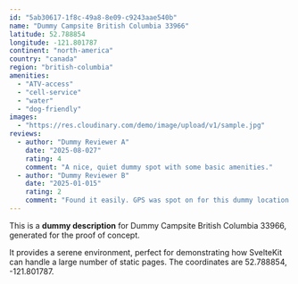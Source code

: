 ```yaml
---
id: "5ab30617-1f8c-49a8-8e09-c9243aae540b"
name: "Dummy Campsite British Columbia 33966"
latitude: 52.788854
longitude: -121.801787
continent: "north-america"
country: "canada"
region: "british-columbia"
amenities:
  - "ATV-access"
  - "cell-service"
  - "water"
  - "dog-friendly"
images:
  - "https://res.cloudinary.com/demo/image/upload/v1/sample.jpg"
reviews:
  - author: "Dummy Reviewer A"
    date: "2025-08-027"
    rating: 4
    comment: "A nice, quiet dummy spot with some basic amenities."
  - author: "Dummy Reviewer B"
    date: "2025-01-015"
    rating: 2
    comment: "Found it easily. GPS was spot on for this dummy location."
---
```


This is a **dummy description** for Dummy Campsite British Columbia 33966, generated for the proof of concept.

It provides a serene environment, perfect for demonstrating how SvelteKit can handle a large number of static pages. The coordinates are 52.788854, -121.801787.
